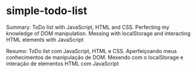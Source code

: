 # simple-todo-list
Summary: ToDo list with JavaScript, HTML and CSS. Perfecting my knowledge of DOM manipulation. Messing with localStorage and interacting HTML elements with JavaScript

Resumo: ToDo list com JavaScript, HTML e CSS. Aperfeiçoando meus conhecimentos de manipulação de DOM. Mexendo com o localStorage e interação de elementos HTML com JavaScript
